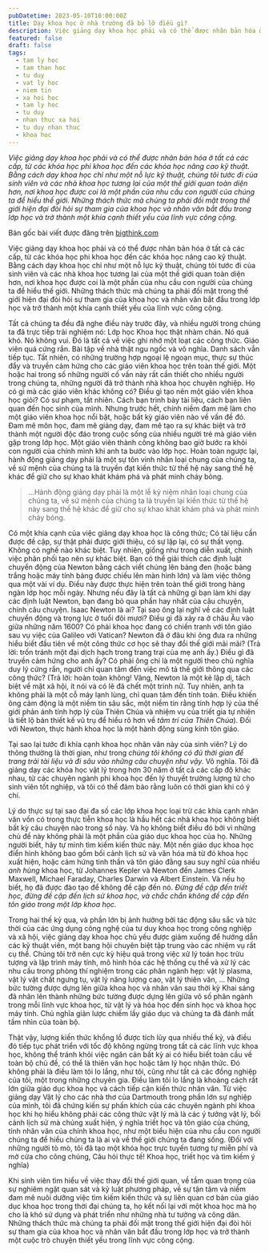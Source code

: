 ```yaml
---
pubDatetime: 2023-05-10T10:00:00Z
title: Dạy khoa học ở nhà trường đã bỏ lỡ điều gì?
description: Việc giảng dạy khoa học phải và có thể được nhân bản hóa ở tất cả các cấp, từ các khóa học phi khoa học đến các khóa học nâng cao kỹ thuật. Bằng cách dạy khoa học chỉ như một nỗ lực kỹ thuật.
featured: false
draft: false
tags:
  - tam ly hoc
  - tam than hoc
  - tu duy
  - vat ly hoc
  - niem tin
  - xa hoi hoc
  - tam ly hoc
  - tu duy
  - nhan thuc xa hoi
  - tu duy nhan thuc
  - khoa hoc
---
```


_Việc giảng dạy khoa học phải và có thể được nhân bản hóa ở tất cả các cấp, từ các khóa học phi khoa học đến các khóa học nâng cao kỹ thuật. Bằng cách dạy khoa học chỉ như một nỗ lực kỹ thuật, chúng tôi tước đi của sinh viên và các nhà khoa học tương lai của một thế giới quan toàn diện hơn, nơi khoa học được coi là một phần của nhu cầu con người của chúng ta để hiểu thế giới. Những thách thức mà chúng ta phải đối mặt trong thế giới hiện đại đòi hỏi sự tham gia của khoa học và nhân văn bắt đầu trong lớp học và trở thành một khía cạnh thiết yếu của lĩnh vực công cộng._

Bản gốc bài viết được đăng trên [bigthink.com](https://bigthink.com/)

Việc giảng dạy khoa học phải và có thể được nhân bản hóa ở tất cả các cấp, từ các khóa học phi khoa học đến các khóa học nâng cao kỹ thuật. Bằng cách dạy khoa học chỉ như một nỗ lực kỹ thuật, chúng tôi tước đi của sinh viên và các nhà khoa học tương lai của một thế giới quan toàn diện hơn, nơi khoa học được coi là một phần của nhu cầu con người của chúng ta để hiểu thế giới. Những thách thức mà chúng ta phải đối mặt trong thế giới hiện đại đòi hỏi sự tham gia của khoa học và nhân văn bắt đầu trong lớp học và trở thành một khía cạnh thiết yếu của lĩnh vực công cộng.

Tất cả chúng ta đều đã nghe điều này trước đây, và nhiều người trong chúng ta đã trực tiếp trải nghiệm nó: Lớp học Khoa học thật nhàm chán. Nó quá khó. Nó không vui. Đó là tất cả về việc ghi nhớ một loạt các công thức. Giáo viên quá cứng rắn. Bài tập về nhà thật ngu ngốc và vô nghĩa. Danh sách vẫn tiếp tục. Tất nhiên, có những trường hợp ngoại lệ ngoạn mục, thực sự thúc đẩy và truyền cảm hứng cho các giáo viên khoa học trên toàn thế giới. Một hoặc hai trong số những người cố vấn này rất cần thiết cho nhiều người trong chúng ta, những người đã trở thành nhà khoa học chuyên nghiệp. Họ có gì mà các giáo viên khác không có? Điều gì tạo nên một giáo viên khoa học giỏi? Có sư phạm, tất nhiên. Cách bạn trình bày tài liệu, cách bạn liên quan đến học sinh của mình. Nhưng trước hết, chính niềm đam mê làm cho một giáo viên khoa học nổi bật, hoặc bất kỳ giáo viên nào về vấn đề đó. Đam mê môn học, đam mê giảng dạy, đam mê tạo ra sự khác biệt và trở thành một người độc đáo trong cuộc sống của nhiều người trẻ mà giáo viên gặp trong lớp học. Một giáo viên thành công không bao giờ bước ra khỏi con người của chính mình khi anh ta bước vào lớp học. Hoàn toàn ngược lại, hành động giảng dạy phải là một sự tôn vinh nhân loại chung của chúng ta, về sứ mệnh của chúng ta là truyền đạt kiến thức từ thế hệ này sang thế hệ khác để giữ cho sự khao khát khám phá và phát minh cháy bỏng.

>…Hành động giảng dạy phải là một lễ kỷ niệm nhân loại chung của chúng ta, về sứ mệnh của chúng ta là truyền lại kiến thức từ thế hệ này sang thế hệ khác để giữ cho sự khao khát khám phá và phát minh cháy bỏng.

Có một khía cạnh của việc giảng dạy khoa học là công thức; Có tài liệu cần được đề cập, sự thật phải được giới thiệu, có sự lặp lại, có sự thất vọng. Không có nghề nào khác biệt. Tuy nhiên, giống như trong diễn xuất, chính việc phân phối tạo nên sự khác biệt. Bạn có thể giải thích các định luật chuyển động của Newton bằng cách viết chúng lên bảng đen (hoặc bảng trắng hoặc máy tính bảng được chiếu lên màn hình lớn) và làm việc thông qua một vài ví dụ. Điều này được thực hiện trên toàn thế giới trong hàng ngàn lớp học mỗi ngày. Nhưng nếu đây là tất cả những gì bạn làm khi dạy các định luật Newton, bạn đang bỏ qua phần hay nhất của câu chuyện, chính câu chuyện. Isaac Newton là ai? Tại sao ông lại nghĩ về các định luật chuyển động và trọng lực ở tuổi đôi mươi? Điều gì đã xảy ra ở châu Âu vào giữa những năm 1600? Có phải khoa học đang có chiến tranh với tôn giáo sau vụ việc của Galileo với Vatican? Newton đã ở đâu khi ông đưa ra những hiểu biết đầu tiên về một công thức cơ học sẽ thay đổi thế giới mãi mãi? (Trả lời: trốn tránh một đại dịch hạch trong trang trại của mẹ anh ấy.) Điều gì đã truyền cảm hứng cho anh ấy? Có phải ông chỉ là một người theo chủ nghĩa duy lý cứng rắn, người chỉ quan tâm đến việc mô tả thế giới thông qua các công thức? (Trả lời: hoàn toàn không! Vâng, Newton là một kẻ lập dị, tách biệt về mặt xã hội, ít nói và có lẽ đã chết một trinh nữ. Tuy nhiên, anh ta không phải là một cỗ máy lạnh lùng, chỉ quan tâm đến tính toán. Điều khiến ông cảm động là một niềm tin sâu sắc, một niềm tin rằng tính hợp lý của thế giới phản ánh tính hợp lý của Thiên Chúa và nhiệm vụ của triết gia tự nhiên là tiết lộ bản thiết kế vũ trụ để hiểu rõ hơn về _tâm trí của Thiên Chúa_). Đối với Newton, thực hành khoa học là một hành động sùng kính tôn giáo.

Tại sao lại tước đi khía cạnh khoa học nhân văn này của sinh viên? Lý do thông thường là thời gian, như trong _chúng tôi không có đủ thời gian để trang trải tài liệu và đi sâu vào những câu chuyện như vậy._ Vô nghĩa. Tôi đã giảng dạy các khóa học vật lý trong hơn 30 năm ở tất cả các cấp độ khác nhau, từ các chuyên ngành phi khoa học đến lý thuyết trường lượng tử cho sinh viên tốt nghiệp, và tôi có thể đảm bảo rằng luôn có thời gian khi có ý chí.

Lý do thực sự tại sao đại đa số các lớp khoa học loại trừ các khía cạnh nhân văn vốn có trong thực tiễn khoa học là hầu hết các nhà khoa học không biết bất kỳ câu chuyện nào trong số này. Và họ không biết điều đó bởi vì những chủ đề này không phải là một phần của giáo dục khoa học của họ. Những người biết, hãy tự mình tìm kiếm kiến thức này. Một nền giáo dục khoa học điển hình không bao gồm bối cảnh lịch sử và văn hóa mà từ đó khoa học xuất hiện, hoặc cảm hứng tinh thần và tôn giáo đằng sau suy nghĩ của nhiều _anh hùng_ khoa học, từ Johannes Kepler và Newton đến James Clerk Maxwell, Michael Faraday, Charles Darwin và Albert Einstein. Và nếu họ biết, họ đã được đào tạo để không đề cập đến nó. _Đừng đề cập đến triết học, đừng đề cập đến lịch sử khoa học, và chắc chắn không đề cập đến tôn giáo trong một lớp khoa học._

Trong hai thế kỷ qua, và phần lớn bị ảnh hưởng bởi tác động sâu sắc và tức thời của các ứng dụng công nghệ của tư duy khoa học trong công nghiệp và xã hội, việc giảng dạy khoa học chủ yếu được giảm xuống để hướng dẫn các kỹ thuật viên, một bang hội chuyên biệt tập trung vào các nhiệm vụ rất cụ thể. Chúng tôi trở nên cực kỳ hiệu quả trong việc xử lý toán học trừu tượng và lập trình máy tính, mô hình hóa các hệ thống cụ thể và xử lý các nhu cầu trong phòng thí nghiệm trong các phân ngành hẹp: vật lý plasma, vật lý vật chất ngưng tụ, vật lý năng lượng cao, vật lý thiên văn, … Những bức tường được dựng lên giữa khoa học và nhân văn sau thời kỳ Khai sáng đã nhân lên thành những bức tường được dựng lên giữa vô số phân ngành trong mỗi lĩnh vực khoa học, từ vật lý và hóa học đến sinh học và khoa học máy tính. Chủ nghĩa giản lược chiếm lấy giáo dục và chúng ta đã đánh mất tầm nhìn của toàn bộ.

Thật vậy, lượng kiến thức khổng lồ được tích lũy qua nhiều thế kỷ, và điều đó tiếp tục phát triển với tốc độ không ngừng trong tất cả các lĩnh vực khoa học, không thể tránh khỏi việc ngăn cản bất kỳ ai có hiểu biết toàn cầu về toàn bộ chủ đề, có thể là thiên văn học hoặc tâm lý học nhận thức. Đó không phải là điều làm tôi lo lắng, như tôi, cũng như tất cả các đồng nghiệp của tôi, một trong những chuyên gia. Điều làm tôi lo lắng là khoảng cách rất lớn giữa giáo dục khoa học và cách tiếp cận kiến thức nhân văn. Từ việc giảng dạy Vật lý cho các nhà thơ của Dartmouth trong phần lớn sự nghiệp của mình, tôi đã chứng kiến sự phấn khích của các chuyên ngành phi khoa học khi họ hiểu không phải các công thức vật lý mà là các ý tưởng vật lý, bối cảnh lịch sử mà chúng xuất hiện, ý nghĩa triết học và tôn giáo của chúng, tính nhân văn của chính khoa học, như một biểu hiện của nhu cầu con người chúng ta để hiểu chúng ta là ai và về thế giới chúng ta đang sống. (Đối với những người tò mò, tôi đã tạo một khóa học trực tuyến tương tự miễn phí và mở cửa cho công chúng, Câu hỏi thực tế! Khoa học, triết học và tìm kiếm ý nghĩa)

Khi sinh viên tìm hiểu về việc thay đổi thế giới quan, về tầm quan trọng của sự nghiêm ngặt quan sát và kỷ luật phương pháp, về sự tận tâm và niềm đam mê nuôi dưỡng việc tìm kiếm kiến thức và sự liên quan cơ bản của giáo dục khoa học trong thời đại chúng ta, họ kết nối lại với một khoa học mà họ cho là khó sử dụng và phát triển như những nhà tư tưởng và công dân. Những thách thức mà chúng ta phải đối mặt trong thế giới hiện đại đòi hỏi sự tham gia của khoa học và nhân văn bắt đầu trong lớp học và trở thành một cuộc trò chuyện thiết yếu trong lĩnh vực công cộng.